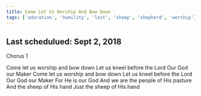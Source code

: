 ```yaml
---
title: Come Let Us Worship And Bow Down
tags: ['adoration', 'humility', 'lost', 'sheep', 'shepherd', 'worship']
---
```


## Last schedulued: Sept 2, 2018          

Chorus 1

Come let us worship and bow down
Let us kneel before the Lord
Our God our Maker
Come let us worship and bow down
Let us kneel before the Lord
Our God our Maker
For He is our God
And we are the people of His pasture
And the sheep of His hand
Just the sheep of His hand
